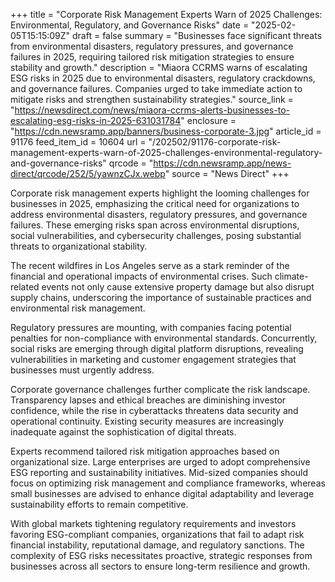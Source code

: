 +++
title = "Corporate Risk Management Experts Warn of 2025 Challenges: Environmental, Regulatory, and Governance Risks"
date = "2025-02-05T15:15:09Z"
draft = false
summary = "Businesses face significant threats from environmental disasters, regulatory pressures, and governance failures in 2025, requiring tailored risk mitigation strategies to ensure stability and growth."
description = "Miaora CCRMS warns of escalating ESG risks in 2025 due to environmental disasters, regulatory crackdowns, and governance failures. Companies urged to take immediate action to mitigate risks and strengthen sustainability strategies."
source_link = "https://newsdirect.com/news/miaora-ccrms-alerts-businesses-to-escalating-esg-risks-in-2025-631031784"
enclosure = "https://cdn.newsramp.app/banners/business-corporate-3.jpg"
article_id = 91176
feed_item_id = 10604
url = "/202502/91176-corporate-risk-management-experts-warn-of-2025-challenges-environmental-regulatory-and-governance-risks"
qrcode = "https://cdn.newsramp.app/news-direct/qrcode/252/5/yawnzCJx.webp"
source = "News Direct"
+++

<p>Corporate risk management experts highlight the looming challenges for businesses in 2025, emphasizing the critical need for organizations to address environmental disasters, regulatory pressures, and governance failures. These emerging risks span across environmental disruptions, social vulnerabilities, and cybersecurity challenges, posing substantial threats to organizational stability.</p><p>The recent wildfires in Los Angeles serve as a stark reminder of the financial and operational impacts of environmental crises. Such climate-related events not only cause extensive property damage but also disrupt supply chains, underscoring the importance of sustainable practices and environmental risk management.</p><p>Regulatory pressures are mounting, with companies facing potential penalties for non-compliance with environmental standards. Concurrently, social risks are emerging through digital platform disruptions, revealing vulnerabilities in marketing and customer engagement strategies that businesses must urgently address.</p><p>Corporate governance challenges further complicate the risk landscape. Transparency lapses and ethical breaches are diminishing investor confidence, while the rise in cyberattacks threatens data security and operational continuity. Existing security measures are increasingly inadequate against the sophistication of digital threats.</p><p>Experts recommend tailored risk mitigation approaches based on organizational size. Large enterprises are urged to adopt comprehensive ESG reporting and sustainability initiatives. Mid-sized companies should focus on optimizing risk management and compliance frameworks, whereas small businesses are advised to enhance digital adaptability and leverage sustainability efforts to remain competitive.</p><p>With global markets tightening regulatory requirements and investors favoring ESG-compliant companies, organizations that fail to adapt risk financial instability, reputational damage, and regulatory sanctions. The complexity of ESG risks necessitates proactive, strategic responses from businesses across all sectors to ensure long-term resilience and growth.</p>